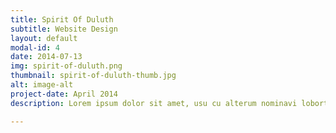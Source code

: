 ```yaml
---
title: Spirit Of Duluth
subtitle: Website Design
layout: default
modal-id: 4
date: 2014-07-13
img: spirit-of-duluth.png
thumbnail: spirit-of-duluth-thumb.jpg
alt: image-alt
project-date: April 2014
description: Lorem ipsum dolor sit amet, usu cu alterum nominavi lobortis. At duo novum diceret. Tantas apeirian vix et, usu sanctus postulant inciderint ut, populo diceret necessitatibus in vim. Cu eum dicam feugiat noluisse.

---
```

